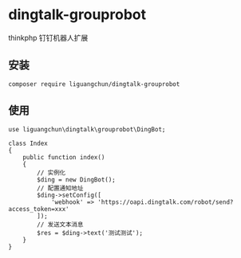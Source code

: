 # dingtalk-grouprobot
thinkphp 钉钉机器人扩展

## 安装
```
composer require liguangchun/dingtalk-grouprobot
```

## 使用
```
use liguangchun\dingtalk\grouprobot\DingBot;

class Index
{
    public function index()
    {
        // 实例化
        $ding = new DingBot();
        // 配置通知地址
        $ding->setConfig([
            'webhook' => 'https://oapi.dingtalk.com/robot/send?access_token=xxx'
        ]);
        // 发送文本消息
        $res = $ding->text('测试测试');
    }
}
```
